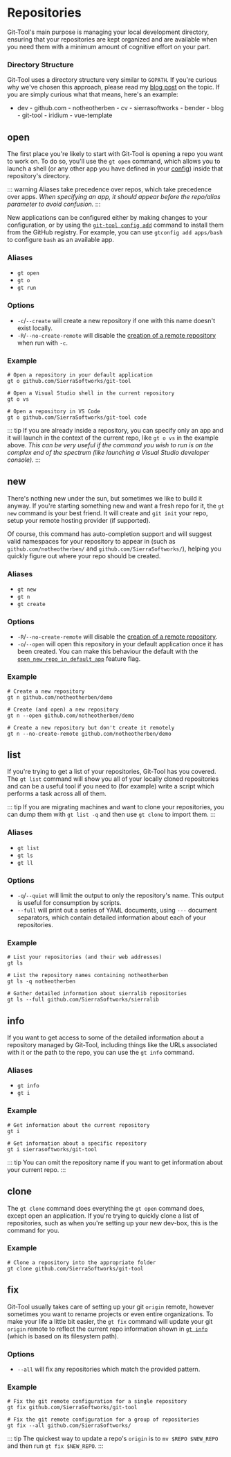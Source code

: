 # Repositories

Git-Tool's main purpose is managing your local development directory, ensuring that your repositories are kept organized and are available when you need them with a minimum amount of cognitive effort on your part.

### Directory Structure

Git-Tool uses a directory structure very similar to `GOPATH`. If you're curious why we've chosen this approach, please read my [blog post](https://blog.sierrasoftworks.com/2019/04/15/git-tool/#background) on the topic. If you are simply curious what that means, here's an example:

 - dev - github.com - notheotherben - cv - sierrasoftworks - bender - blog - git-tool - iridium - vue-template

## open

The first place you're likely to start with Git-Tool is opening a repo you want to work on. To do so, you'll use the `gt open` command, which allows you to launch a shell \(or any other app you have defined in your [config](../config/)\) inside that repository's directory.

::: warning Aliases take precedence over repos, which take precedence over apps. _When specifying an app, it should appear before the repo/alias parameter to avoid confusion._ :::

New applications can be configured either by making changes to your configuration, or by using the [`git-tool config add`](config.md#apps) command to install them from the GitHub registry. For example, you can use `gtconfig add apps/bash` to configure `bash` as an available app.

### Aliases

* `gt open`
* `gt o`
* `gt run`

### Options

* `-c`/`--create`  will create a new repository if one with this name doesn't exist locally.
* `-R`/`--no-create-remote`  will disable the [creation of a remote repository](../config/features.md#create-remote) when run with `-c`.

### Example

```text
# Open a repository in your default application
gt o github.com/SierraSoftworks/git-tool

# Open a Visual Studio shell in the current repository
gt o vs

# Open a repository in VS Code
gt o github.com/SierraSoftworks/git-tool code
```

::: tip If you are already inside a repository, you can specify only an app and it will launch in the context of the current repo, like `gt o vs` in the example above. _This can be very useful if the command you wish to run is on the complex end of the spectrum \(like launching a Visual Studio developer console\)._ :::

## new

There's nothing new under the sun, but sometimes we like to build it anyway. If you're starting something new and want a fresh repo for it, the `gt new` command is your best friend. It will create and `git init` your repo, setup your remote hosting provider \(if supported\).

Of course, this command has auto-completion support and will suggest valid namespaces for your repository to appear in \(such as `github.com/notheotherben/` and `github.com/SierraSoftworks/`\), helping you quickly figure out where your repo should be created.

### Aliases

* `gt new`
* `gt n`
* `gt create`

### Options

* `-R`/`--no-create-remote`  will disable the [creation of a remote repository](../config/features.md#create-remote).
* `-o`/`--open`  will open this repository in your default application once it has been created. You can make this behaviour the default with the [`open_new_repo_in_default_app`](../config/features.md#open-new-repo-in-default-app) feature flag.

### Example

```text
# Create a new repository
gt n github.com/notheotherben/demo

# Create (and open) a new repository
gt n --open github.com/notheotherben/demo

# Create a new repository but don't create it remotely
gt n --no-create-remote github.com/notheotherben/demo
```

## list

If you're trying to get a list of your repositories, Git-Tool has you covered. The `gt list` command will show you all of your locally cloned repositories and can be a useful tool if you need to \(for example\) write a script which performs a task across all of them.

::: tip If you are migrating machines and want to clone your repositories, you can dump them with `gt list -q` and then use `gt clone` to import them. :::

### Aliases

* `gt list`
* `gt ls`
* `gt ll`

### Options

* `-q`/`--quiet` will limit the output to only the repository's name. This output is useful for consumption by scripts.
* `--full` will print out a series of YAML documents, using `---` document separators, which contain detailed information about each of your repositories.

### Example

```text
# List your repositories (and their web addresses)
gt ls

# List the repository names containing notheotherben
gt ls -q notheotherben

# Gather detailed information about sierralib repositories
gt ls --full github.com/SierraSoftworks/sierralib
```

## info

If you want to get access to some of the detailed information about a repository managed by Git-Tool, including things like the URLs associated with it or the path to the repo, you can use the `gt info` command.

### Aliases

* `gt info`
* `gt i`

### Example

```text
# Get information about the current repository
gt i

# Get information about a specific repository
gt i sierrasoftworks/git-tool
```

::: tip You can omit the repository name if you want to get information about your current repo. :::

## clone

The `gt clone` command does everything the `gt open` command does, except open an application. If you're trying to quickly clone a list of repositories, such as when you're setting up your new dev-box, this is the command for you.

### Example

```text
# Clone a repository into the appropriate folder
gt clone github.com/SierraSoftworks/git-tool
```

## fix

Git-Tool usually takes care of setting up your git `origin` remote, however sometimes you want to rename projects or even entire organizations. To make your life a little bit easier, the `gt fix` command will update your git `origin` remote to reflect the current repo information shown in [`gt info`](repos.md#info) \(which is based on its filesystem path\).

### Options

* `--all` will fix any repositories which match the provided pattern.

### Example

```text
# Fix the git remote configuration for a single repository
gt fix github.com/SierraSoftworks/git-tool

# Fix the git remote configuration for a group of repositories
gt fix --all github.com/SierraSoftworks/
```

::: tip The quickest way to update a repo's `origin` is to `mv $REPO $NEW_REPO` and then run `gt fix $NEW_REPO`. :::

